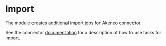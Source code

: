 # Import

The module creates additional import jobs for Akeneo connector.

See the connector [documentation](https://help.akeneo.com/magento2-connector//articles/trigger.html) for a description of how to use tasks for import.
